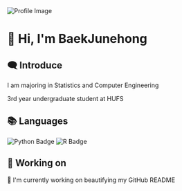 <img src="https://capsule-render.vercel.app/api?type=soft&color=76819C&height=80&section=header&text=Baek's%20GihHub&fontSize=40&fontAlign=20" alt="Profile Image">
<h1>👋 Hi, I'm BaekJunehong</h1>

<h2>🗨 Introduce</h2>

<p> I am majoring in Statistics and Computer Engineering</p>
<p> 3rd year undergraduate student at HUFS</p>

<h2>📚 Languages</h2>

![Python Badge](https://img.shields.io/badge/Python-3776AB?style=flat&logo=Python&logoColor=white)
![R Badge](https://img.shields.io/badge/R-276DC3?style=flat&logo=R&logoColor=white)

<h2>🔧 Working on</h2>
<p>🎨 I'm currently working on beautifying my GitHub README</p>
